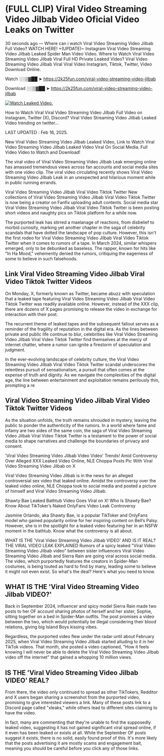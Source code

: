 # (FULL CLIP) Viral Video Streaming Video Jilbab Video Oficial Video Leaks on Twitter

30 seconds ago — Where can i watch Viral Video Streaming Video Jilbab Full Video? WATCH HERE! +(UPDATE)~ Instagram Viral Video Streaming Video Jilbab Leaked Spider Man Video Video. Where to Watch Viral Video Streaming Video Jilbab Viral Full HD Private Leaked Video? Viral Video Streaming Video Jilbab Viral Viral Video Instagram, Tiktok, Twitter, Video Download Online.

Watch ░░▒▓██ ➤ https://2k25fun.com/viral-video-streaming-video-jilbab

Download ░░▒▓██ ➤ https://2k25fun.com/viral-video-streaming-video-jilbab

[![Watch Leaked Video.](https://miro.medium.com/v2/resize:fit:828/format:webp/1*cilzJN44JGOrTw9NJCrNHA.gif "Watch Leaked Video")](https://2k25fun.com/viral-video-streaming-video-jilbab)

How to Watch Viral Viral Video Streaming Video Jilbab Full Video on Instagram, Twitter (X), Discord? Viral Video Streaming Video Jilbab Leaked Video trending on twitter...

LAST UPDATED : Feb 16, 2025.

New Viral Video Streaming Video Jilbab Leaked Video, Link to Watch Viral Video Streaming Video Jilbab Leaked Video Viral On Social Media. Full Video Video to Watch and Download!

The viral video of Viral Video Streaming Video Jilbab Leak emerging online has amassed tremendous views across fan accounts and social media sites with one video clip. The viral video circulating recently shows Viral Video Streaming Video Jilbab Leak in an unexpected and hilarious moment while in public running errands.

Viral Video Streaming Video Jilbab Viral Video Tiktok Twitter New collections of Viral Video Streaming Video Jilbab Viral Video Tiktok Twitter is now being a creator on Fanfix uploading adult contents. Social media star Viral Video Streaming Video Jilbab Viral Video Tiktok Twitter is been posting short videos and naughty pics on Tiktok platform for a while now.

The purported leak has stirred a maelanage of reactions, from disbelief to morbid curiosity, marking yet another chapter in the saga of celebrity scandals that have dotted the landscape of pop culture. However, this isn't the first rodeo for Viral Video Streaming Video Jilbab Viral Video Tiktok Twitter when it comes to rumors of a tape. In March 2024, similar whispers emerged, only to be debunked as baseless. The rapper, known for hits like "In Ha Mood," vehemently denied the rumors, critiquing the eagerness of some to believe in such falsehoods.

## Link Viral Video Streaming Video Jilbab Viral Video Tiktok Twitter Videos

On Monday, X, formerly known as Twitter, became abuzz with speculation that a leaked tape featuring Viral Video Streaming Video Jilbab Viral Video Tiktok Twitter was readily available online. However, instead of the XXX clip, there are dozens of X pages promising to release the video in exchange for interaction with their post.

The recurrent theme of leaked tapes and the subsequent fallout serves as a reminder of the fragility of reputation in the digital era. As the lines between private and public life continue to blur, celebrities like Viral Video Streaming Video Jilbab Viral Video Tiktok Twitter find themselves at the mercy of internet chatter, where a rumor can ignite a firestorm of speculation and judgment.

In the ever-evolving landscape of celebrity culture, the Viral Video Streaming Video Jilbab Viral Video Tiktok Twitter scandal underscores the relentless pursuit of sensationalism, a pursuit that often comes at the expense of truth and dignity. As we navigate the complexities of the digital age, the line between entertainment and exploitation remains perilously thin, prompting a re

##  Viral Video Streaming Video Jilbab Viral Video Tiktok Twitter Videos

As the situation unfolds, the truth remains shrouded in mystery, leaving the public to ponder the authenticity of the rumors. In a world where fame and infamy are two sides of the same coin, the saga of Viral Video Streaming Video Jilbab Viral Video Tiktok Twitter is a testament to the power of social media to shape narratives and challenge the boundaries of privacy and consent.

'Viral Video Streaming Video Jilbab Video Video' Trends! Amid Controversy Over Alleged XXX Leaked Video Online, NLE Choppa Posts Pic With Viral Video Streaming Video Jilbab on X

Viral Video Streaming Video Jilbab is in the news for an alleged controversial sex video that leaked online. Amidst the controversy over the leaked video online, NLE Choppa took to social media and posted a picture of himself and Viral Video Streaming Video Jilbab.

Shawty Bae Leaked Bathtub Video Goes Viral on X! Who Is Shawty Bae? Know About TikToker’s Naked OnlyFans Video Leak Controversy

Jasmine Orlando, aka Shawty Bae, is a popular TikToker and OnlyFans model who gained popularity online for her inspiring content on Bell’s Palsy. However, she is in the spotlight for a leaked video featuring her in an NSFW moment in the bathtub. Know what the controversy is all about.

WHAT IS THE 'Viral Video Streaming Video Jilbab VIDEO' AND IS IT REAL? THE VIRAL VIDEO LEAK EXPLAINED Rumors of a spicy leaked "Viral Video Streaming Video Jilbab video" between sister influencers Viral Video Streaming Video Jilbab and Sierra Rain are going viral across social media. The video, which purportedly features the creators in Spider-Man costumes, is being touted as hard to find by many, leading some to believe it might not even exist. So what's the deal? Here's what you need to know.

## WHAT IS THE 'Viral Video Streaming Video Jilbab VIDEO?'

Back in September 2024, influencer and spicy model Sierra Rain made two posts to her OF account sharing photos of herself and her sister, Sophie, sitting together on a bed in Spider-Man outfits. The post promises a video between the two, which would potentially be illegal considering their blood relations, giving big Island Boys kissing vibes.

Regardless, the purported video flew under the radar until about February 2025, when Viral Video Streaming Video Jilbab started alluding to it in her TikTok videos. That month, she posted a video captioned, "How it feels knowing I will never be able to delete the Viral Video Streaming Video Jilbab video off the internet" that gained a whopping 10 million views.

## IS THE 'Viral Video Streaming Video Jilbab VIDEO' REAL?

From there, the video only continued to spread as other TikTokers, Redditor and X users began sharing a screenshot from the purported video, promising to give interested viewers a link. Many of these posts link to a Discord page called "xleaks," while others lead to different sites claiming to have the video.

In fact, many are commenting that they're unable to find the supposedly leaked video, suggesting it has not gained significant viral spread online, if it even has been leaked or exists at all. While the September OF posts suggest it exists, there is no solid, easily found proof of this. It's more likely that the posts advertising it are mostly scams and engagement bait, meaning you should be careful before you click any of those links.